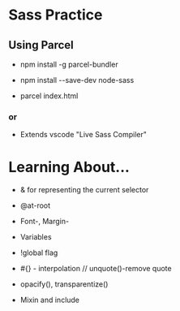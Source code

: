 # Sass Practice

## Using Parcel

* npm install -g parcel-bundler

* npm install --save-dev node-sass

* parcel index.html

###    or

* Extends vscode "Live Sass Compiler"


#  Learning About...

* & for  representing the current selector  

* @at-root

* Font-, Margin- 

* Variables

* !global flag

* #{} - interpolation  // unquote()-remove quote

* opacify(), transparentize()

* Mixin and include


